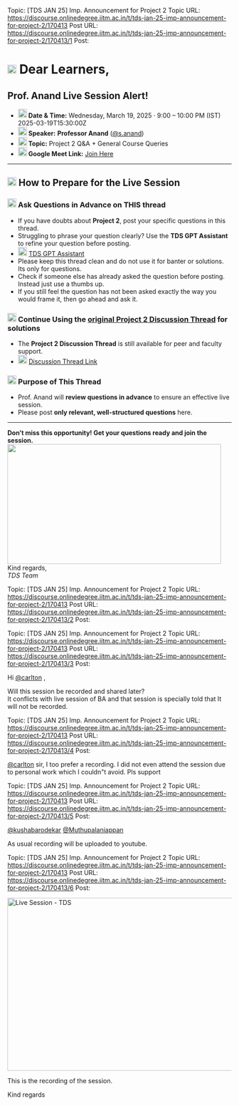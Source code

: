 Topic: [TDS JAN 25] Imp. Announcement for Project 2
Topic URL: https://discourse.onlinedegree.iitm.ac.in/t/tds-jan-25-imp-announcement-for-project-2/170413
Post URL: https://discourse.onlinedegree.iitm.ac.in/t/tds-jan-25-imp-announcement-for-project-2/170413/1
Post: <h1><a name="p-608305-dear-learners-1" class="anchor" href="#p-608305-dear-learners-1"></a><img src="https://emoji.discourse-cdn.com/google/loudspeaker.png?v=14" title=":loudspeaker:" class="emoji" alt=":loudspeaker:" loading="lazy" width="20" height="20"> Dear Learners,</h1>
<h2><a name="p-608305-prof-anand-live-session-alert-2" class="anchor" href="#p-608305-prof-anand-live-session-alert-2"></a>Prof. Anand Live Session Alert!</h2>
<ul>
<li><strong><img src="https://emoji.discourse-cdn.com/google/nine_o_clock.png?v=14" title=":nine_o_clock:" class="emoji" alt=":nine_o_clock:" loading="lazy" width="20" height="20"> Date &amp; Time:</strong> Wednesday, March 19, 2025 · 9:00 – 10:00 PM (IST)  <span class="discourse-local-date" data-date="2025-03-19" data-email-preview="2025-03-19T15:30:00Z UTC" data-time="21:00:00" data-timezone="Asia/Calcutta">2025-03-19T15:30:00Z</span></li>
<li><strong><img src="https://emoji.discourse-cdn.com/google/microphone.png?v=14" title=":microphone:" class="emoji" alt=":microphone:" loading="lazy" width="20" height="20"> Speaker:</strong> <strong>Professor Anand</strong> (<a class="mention" href="/u/s.anand">@s.anand</a>)</li>
<li><strong><img src="https://emoji.discourse-cdn.com/google/pushpin.png?v=14" title=":pushpin:" class="emoji" alt=":pushpin:" loading="lazy" width="20" height="20"> Topic:</strong> Project 2 Q&amp;A + General Course Queries</li>
<li><strong><img src="https://emoji.discourse-cdn.com/google/link.png?v=14" title=":link:" class="emoji" alt=":link:" loading="lazy" width="20" height="20"> Google Meet Link:</strong> <a href="https://meet.google.com/jdr-pquo-vza">Join Here</a></li>
</ul>
<hr>
<h2><a name="p-608305-how-to-prepare-for-the-live-session-3" class="anchor" href="#p-608305-how-to-prepare-for-the-live-session-3"></a><img src="https://emoji.discourse-cdn.com/google/memo.png?v=14" title=":memo:" class="emoji" alt=":memo:" loading="lazy" width="20" height="20"> How to Prepare for the Live Session</h2>
<h3><a name="p-608305-h-1-ask-questions-in-advance-on-this-thread-4" class="anchor" href="#p-608305-h-1-ask-questions-in-advance-on-this-thread-4"></a><img src="https://emoji.discourse-cdn.com/google/one.png?v=14" title=":one:" class="emoji" alt=":one:" loading="lazy" width="20" height="20"> Ask Questions in Advance  on THIS thread</h3>
<ul>
<li>If you have doubts about <strong>Project 2</strong>, post your specific questions in this thread.</li>
<li>Struggling to phrase your question clearly? Use the <strong>TDS GPT Assistant</strong> to refine your question before posting.</li>
<li><img src="https://emoji.discourse-cdn.com/google/link.png?v=14" title=":link:" class="emoji" alt=":link:" loading="lazy" width="20" height="20"> <a href="https://chatgpt.com/g/g-mZqKVxKDx-iitm-tds-teaching-assistant">TDS GPT Assistant</a></li>
<li>Please keep this thread clean and do not use it for banter or solutions. Its only for questions.</li>
<li>Check if someone else has already asked the question before posting. Instead just use a thumbs up.</li>
<li>If you still feel the question has not been asked exactly the way you would frame it, then go ahead and ask it.</li>
</ul>
<h3><a name="p-608305-h-2-continue-using-the-original-project-2-discussion-threadhttpsdiscourseonlinedegreeiitmacintproject-2-tds-solver-discussion-thread16902962-for-solutions-5" class="anchor" href="#p-608305-h-2-continue-using-the-original-project-2-discussion-threadhttpsdiscourseonlinedegreeiitmacintproject-2-tds-solver-discussion-thread16902962-for-solutions-5"></a><img src="https://emoji.discourse-cdn.com/google/two.png?v=14" title=":two:" class="emoji" alt=":two:" loading="lazy" width="20" height="20"> Continue Using the <a href="https://discourse.onlinedegree.iitm.ac.in/t/project-2-tds-solver-discussion-thread/169029/62">original Project 2 Discussion Thread</a> for solutions</h3>
<ul>
<li>The <strong>Project 2 Discussion Thread</strong> is still available for peer and faculty support.</li>
<li><img src="https://emoji.discourse-cdn.com/google/pushpin.png?v=14" title=":pushpin:" class="emoji" alt=":pushpin:" loading="lazy" width="20" height="20"> <a href="https://discourse.onlinedegree.iitm.ac.in/t/project-2-tds-solver-discussion-thread/169029/62">Discussion Thread Link</a></li>
</ul>
<h3><a name="p-608305-h-3-purpose-of-this-thread-6" class="anchor" href="#p-608305-h-3-purpose-of-this-thread-6"></a><img src="https://emoji.discourse-cdn.com/google/three.png?v=14" title=":three:" class="emoji" alt=":three:" loading="lazy" width="20" height="20"> Purpose of This Thread</h3>
<ul>
<li>Prof. Anand will <strong>review questions in advance</strong> to ensure an effective live session.</li>
<li>Please post <strong>only relevant, well-structured questions</strong> here.</li>
</ul>
<hr>
<p><strong>Don’t miss this opportunity! Get your questions ready and join the session.</strong><br>
<img src="https://europe1.discourse-cdn.com/flex013/uploads/iitm/original/3X/1/9/19c5c248dceb99f92fc6975ca016a3c828bc6318.gif" alt="" data-base62-sha1="3FZDgpI8anDXK0XMJHgPrWYdfLy" role="presentation" width="480" height="269" class="animated"><br>
Kind regards,<br>
<em>TDS Team</em></p>

Topic: [TDS JAN 25] Imp. Announcement for Project 2
Topic URL: https://discourse.onlinedegree.iitm.ac.in/t/tds-jan-25-imp-announcement-for-project-2/170413
Post URL: https://discourse.onlinedegree.iitm.ac.in/t/tds-jan-25-imp-announcement-for-project-2/170413/2
Post: 

Topic: [TDS JAN 25] Imp. Announcement for Project 2
Topic URL: https://discourse.onlinedegree.iitm.ac.in/t/tds-jan-25-imp-announcement-for-project-2/170413
Post URL: https://discourse.onlinedegree.iitm.ac.in/t/tds-jan-25-imp-announcement-for-project-2/170413/3
Post: <p>Hi <a class="mention" href="/u/carlton">@carlton</a> ,</p>
<p>Will this session be recorded and shared later?<br>
It conflicts with live session of BA and that session is specially told that It will not be recorded.</p>

Topic: [TDS JAN 25] Imp. Announcement for Project 2
Topic URL: https://discourse.onlinedegree.iitm.ac.in/t/tds-jan-25-imp-announcement-for-project-2/170413
Post URL: https://discourse.onlinedegree.iitm.ac.in/t/tds-jan-25-imp-announcement-for-project-2/170413/4
Post: <p><a class="mention" href="/u/carlton">@carlton</a> sir, I too prefer a recording. I did not even attend the session due to personal work which I couldn"t avoid. Pls support</p>

Topic: [TDS JAN 25] Imp. Announcement for Project 2
Topic URL: https://discourse.onlinedegree.iitm.ac.in/t/tds-jan-25-imp-announcement-for-project-2/170413
Post URL: https://discourse.onlinedegree.iitm.ac.in/t/tds-jan-25-imp-announcement-for-project-2/170413/5
Post: <p><a class="mention" href="/u/kushabarodekar">@kushabarodekar</a> <a class="mention" href="/u/muthupalaniappan">@Muthupalaniappan</a></p>
<p>As usual recording will be uploaded to youtube.</p>

Topic: [TDS JAN 25] Imp. Announcement for Project 2
Topic URL: https://discourse.onlinedegree.iitm.ac.in/t/tds-jan-25-imp-announcement-for-project-2/170413
Post URL: https://discourse.onlinedegree.iitm.ac.in/t/tds-jan-25-imp-announcement-for-project-2/170413/6
Post: <div class="youtube-onebox lazy-video-container" data-video-id="RToHBe6yB_4" data-video-title="Live Session - TDS" data-video-start-time="" data-provider-name="youtube">
  <a href="https://www.youtube.com/watch?v=RToHBe6yB_4" target="_blank" class="video-thumbnail" rel="noopener">
    <img class="youtube-thumbnail" src="https://europe1.discourse-cdn.com/flex013/uploads/iitm/original/3X/3/e/3efcd748f78a7c057c71077f79d7b0858622b9ff.jpeg" title="Live Session - TDS" data-dominant-color="C1BEB9" width="690" height="388">
  </a>
</div>

<p>This is the recording of the session.</p>
<p>Kind regards</p>
